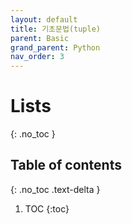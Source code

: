 ```yaml
---
layout: default
title: 기초문법(tuple)
parent: Basic
grand_parent: Python
nav_order: 3
---
```

# Lists
{: .no_toc }

## Table of contents
{: .no_toc .text-delta }

1. TOC
{:toc}

